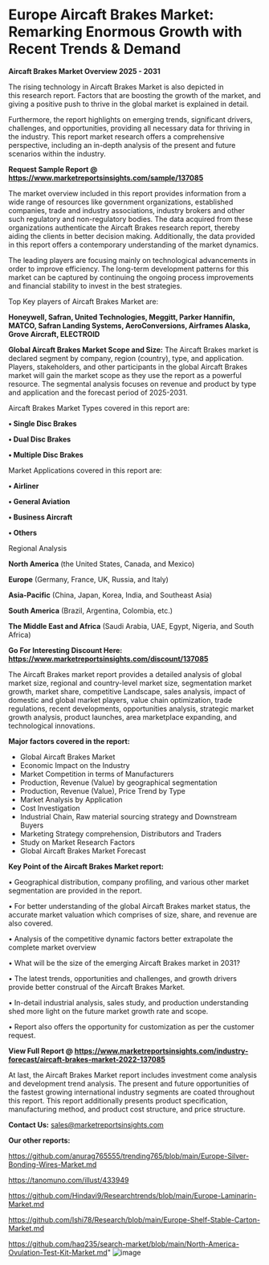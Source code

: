# Europe Aircaft Brakes Market: Remarking Enormous Growth with Recent Trends & Demand

<Strong> Aircaft Brakes Market Overview 2025 - 2031</strong>

The rising technology in Aircaft Brakes Market is also depicted in this research report. Factors that are boosting the growth of the market, and giving a positive push to thrive in the global market is explained in detail.

Furthermore, the report highlights on emerging trends, significant drivers, challenges, and opportunities, providing all necessary data for thriving in the industry. This report market research offers a comprehensive perspective, including an in-depth analysis of the present and future scenarios within the industry.

<strong>Request Sample Report @ <a href=https://www.marketreportsinsights.com/sample/137085>https://www.marketreportsinsights.com/sample/137085</a></strong>

The market overview included in this report provides information from a wide range of resources like government organizations, established companies, trade and industry associations, industry brokers and other such regulatory and non-regulatory bodies. The data acquired from these organizations authenticate the Aircaft Brakes research report, thereby aiding the clients in better decision making. Additionally, the data provided in this report offers a contemporary understanding of the market dynamics.

The leading players are focusing mainly on technological advancements in order to improve efficiency. The long-term development patterns for this market can be captured by continuing the ongoing process improvements and financial stability to invest in the best strategies.

Top Key players of Aircaft Brakes Market are:

<strong>Honeywell, Safran, United Technologies, Meggitt, Parker Hannifin, MATCO, Safran Landing Systems, AeroConversions, Airframes Alaska, Grove Aircraft, ELECTROID</strong>

<strong><b>Global Aircaft Brakes Market Scope and Size:</b></strong>
The Aircaft Brakes market is declared segment by company, region (country), type, and application. Players, stakeholders, and other participants in the global Aircaft Brakes market will gain the market scope as they use the report as a powerful resource. The segmental analysis focuses on revenue and product by type and application and the forecast period of 2025-2031.

Aircaft Brakes Market Types covered in this report are:

<strong>• Single Disc Brakes

• Dual Disc Brakes

• Multiple Disc Brakes</strong>

Market Applications covered in this report are:

<strong>• Airliner

• General Aviation

• Business Aircraft

• Others</strong> 

Regional Analysis

<strong>North America</strong> (the United States, Canada, and Mexico)

<strong>Europe</strong> (Germany, France, UK, Russia, and Italy)

<strong>Asia-Pacific</strong> (China, Japan, Korea, India, and Southeast Asia)

<strong>South America</strong> (Brazil, Argentina, Colombia, etc.)

<strong>The Middle East and Africa</strong> (Saudi Arabia, UAE, Egypt, Nigeria, and South Africa)

<strong>Go For Interesting Discount Here: <a href=https://www.marketreportsinsights.com/discount/137085>https://www.marketreportsinsights.com/discount/137085</a></strong>

The Aircaft Brakes market report provides a detailed analysis of global market size, regional and country-level market size, segmentation market growth, market share, competitive Landscape, sales analysis, impact of domestic and global market players, value chain optimization, trade regulations, recent developments, opportunities analysis, strategic market growth analysis, product launches, area marketplace expanding, and technological innovations.

<strong><b>Major factors covered in the report:</b></strong>
<ul>
  <li>Global Aircaft Brakes Market </li>
  <li>Economic Impact on the Industry</li>
  <li>Market Competition in terms of Manufacturers</li>
  <li>Production, Revenue (Value) by geographical segmentation</li>
  <li>Production, Revenue (Value), Price Trend by Type</li>
  <li>Market Analysis by Application</li>
  <li>Cost Investigation</li>
  <li>Industrial Chain, Raw material sourcing strategy and Downstream Buyers</li>
  <li>Marketing Strategy comprehension, Distributors and Traders</li>
  <li>Study on Market Research Factors</li>
  <li>Global Aircaft Brakes Market Forecast</li>
</ul>

<strong><b>Key Point of the Aircaft Brakes Market report:</b></strong>

• Geographical distribution, company profiling, and various other market segmentation are provided in the report.

• For better understanding of the global Aircaft Brakes market status, the accurate market valuation which comprises of size, share, and revenue are also covered.

• Analysis of the competitive dynamic factors better extrapolate the complete market overview

• What will be the size of the emerging Aircaft Brakes market in 2031?

• The latest trends, opportunities and challenges, and growth drivers provide better construal of the Aircaft Brakes Market.

• In-detail industrial analysis, sales study, and production understanding shed more light on the future market growth rate and scope.

• Report also offers the opportunity for customization as per the customer request.

<strong><b>View Full Report @ <a href=https://www.marketreportsinsights.com/industry-forecast/aircaft-brakes-market-2022-137085>https://www.marketreportsinsights.com/industry-forecast/aircaft-brakes-market-2022-137085</a></b></strong>


At last, the Aircaft Brakes Market report includes investment come analysis and development trend analysis. The present and future opportunities of the fastest growing international industry segments are coated throughout this report. This report additionally presents product specification, manufacturing method, and product cost structure, and price structure.

<strong>Contact Us:</strong>
sales@marketreportsinsights.com

<strong>Our other reports:</strong>

<a href=https://github.com/anurag765555/trending765/blob/main/Europe-Silver-Bonding-Wires-Market.md>https://github.com/anurag765555/trending765/blob/main/Europe-Silver-Bonding-Wires-Market.md</a>

<a href=https://tanomuno.com/illust/433949>https://tanomuno.com/illust/433949</a>

<a href=https://github.com/Hindavi9/Researchtrends/blob/main/Europe-Laminarin-Market.md>https://github.com/Hindavi9/Researchtrends/blob/main/Europe-Laminarin-Market.md</a>

<a href=https://github.com/Ishi78/Research/blob/main/Europe-Shelf-Stable-Carton-Market.md>https://github.com/Ishi78/Research/blob/main/Europe-Shelf-Stable-Carton-Market.md</a>

<a href=https://github.com/haq235/search-market/blob/main/North-America-Ovulation-Test-Kit-Market.md>https://github.com/haq235/search-market/blob/main/North-America-Ovulation-Test-Kit-Market.md</a>"
![image](https://github.com/user-attachments/assets/fc20a39f-628e-4280-b1fe-104126b9f568)
